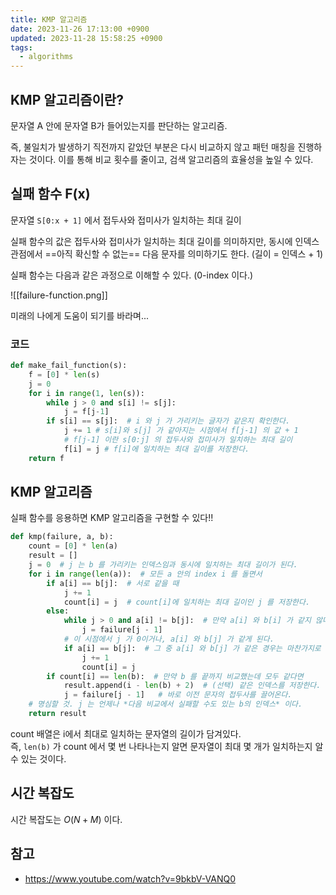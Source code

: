 ```yaml
---
title: KMP 알고리즘
date: 2023-11-26 17:13:00 +0900
updated: 2023-11-28 15:58:25 +0900
tags:
  - algorithms
---
```


## KMP 알고리즘이란?

문자열 A 안에 문자열 B가 들어있는지를 판단하는 알고리즘.

즉, 불일치가 발생하기 직전까지 같았던 부분은 다시 비교하지 않고 패턴 매칭을 진행하자는 것이다. 이를 통해 비교 횟수를 줄이고, 검색 알고리즘의 효율성을 높일 수 있다. 

## 실패 함수 F(x)

문자열 `S[0:x + 1]` 에서 접두사와 접미사가 일치하는 최대 길이

실패 함수의 값은 접두사와 접미사가 일치하는 최대 길이를 의미하지만, 동시에 인덱스 관점에서 ==아직 확신할 수 없는== 다음 문자를 의미하기도 한다. (길이 = 인덱스 + 1)

실패 함수는 다음과 같은 과정으로 이해할 수 있다. (0-index 이다.)

![[failure-function.png]]

미래의 나에게 도움이 되기를 바라며...

### 코드

```python
def make_fail_function(s):
	f = [0] * len(s)
	j = 0
	for i in range(1, len(s)):
		while j > 0 and s[i] != s[j]:
			j = f[j-1]
		if s[i] == s[j]:  # i 와 j 가 가리키는 글자가 같은지 확인한다.
			j += 1 # s[i]와 s[j] 가 같아지는 시점에서 f[j-1] 의 값 + 1 
			# f[j-1] 이란 s[0:j] 의 접두사와 접미사가 일치하는 최대 길이
			f[i] = j # f[i]에 일치하는 최대 길이를 저장한다.
	return f
```

## KMP 알고리즘

실패 함수를 응용하면 KMP 알고리즘을 구현할 수 있다!!

```python
def kmp(failure, a, b):  
    count = [0] * len(a)  
    result = []  
    j = 0  # j 는 b 를 가리키는 인덱스임과 동시에 일치하는 최대 길이가 된다.
    for i in range(len(a)):  # 모든 a 안의 index i 를 돌면서
        if a[i] == b[j]:  # 서로 같을 때
            j += 1  
            count[i] = j  # count[i]에 일치하는 최대 길이인 j 를 저장한다.
        else:  
            while j > 0 and a[i] != b[j]:  # 만약 a[i] 와 b[i] 가 같지 않다면 실패함수를 이용해서 계속해서 접두사와 접미사를 이동시킨다.
                j = failure[j - 1]  
            # 이 시점에서 j 가 0이거나, a[i] 와 b[j] 가 같게 된다.
            if a[i] == b[j]:  # 그 중 a[i] 와 b[j] 가 같은 경우는 마찬가지로 최대 길이를 저장해준다.
                j += 1  
                count[i] = j  
        if count[i] == len(b):  # 만약 b 를 끝까지 비교했는데 모두 같다면
            result.append(i - len(b) + 2)  # (선택) 같은 인덱스를 저장한다. (이때는 1-index 사용해서 +2를 해주었다. 취향 차이.)
            j = failure[j - 1]   # 바로 이전 문자의 접두사를 끌어온다.
    # 명심할 것. j 는 언제나 *다음 비교에서 실패할 수도 있는 b의 인덱스* 이다.
    return result
```

count 배열은 i에서 최대로 일치하는 문자열의 길이가 담겨있다.  
즉, `len(b)` 가 count 에서 몇 번 나타나는지 알면 문자열이 최대 몇 개가 일치하는지 알 수 있는 것이다. 

## 시간 복잡도

시간 복잡도는 $O(N + M)$ 이다. 

## 참고

- https://www.youtube.com/watch?v=9bkbV-VANQ0
